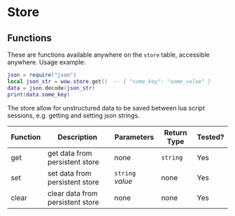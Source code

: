 # Store

## Functions

These are functions available anywhere on the `store` table, accessible anywhere. Usage example:

```lua
json = require("json")
local json_str = wow.store.get()  -- { "some_key": "some_value" }
data = json.decode(json_str)
print(data.some_key)
```

The store allow for unstructured data to be saved between lua script sessions, e.g. getting and setting json strings.

| Function | Description                      | Parameters       | Return Type | Tested? |
| -------- | -------------------------------- | ---------------- | ----------- | ------- |
| get      | get data from persistent store   | none             | `string`    | Yes     |
| set      | set data from persistent store   | `string` _value_ | none        | Yes     |
| clear    | clear data from persistent store | none             | none        | Yes     |
